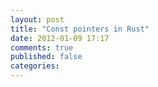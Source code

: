 ```yaml
---
layout: post
title: "Const pointers in Rust"
date: 2012-01-09 17:17
comments: true
published: false
categories: 
---
```

